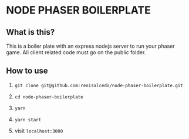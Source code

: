 # NODE PHASER BOILERPLATE

## What is this?

This is a boiler plate with an express nodejs server to run your phaser
game. All client related code must go on the public folder.

## How to use

1. ``` git clone git@github.com:renisalcedo/node-phaser-boilerplate.git ```

2. ``` cd node-phaser-boilerplate ```

3. ``` yarn ```

4. ``` yarn start ```

5. visit ``` localhost:3000 ```
